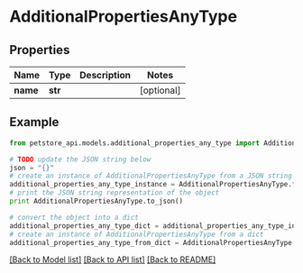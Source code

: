 # AdditionalPropertiesAnyType


## Properties
Name | Type | Description | Notes
------------ | ------------- | ------------- | -------------
**name** | **str** |  | [optional] 

## Example

```python
from petstore_api.models.additional_properties_any_type import AdditionalPropertiesAnyType

# TODO update the JSON string below
json = "{}"
# create an instance of AdditionalPropertiesAnyType from a JSON string
additional_properties_any_type_instance = AdditionalPropertiesAnyType.from_json(json)
# print the JSON string representation of the object
print AdditionalPropertiesAnyType.to_json()

# convert the object into a dict
additional_properties_any_type_dict = additional_properties_any_type_instance.to_dict()
# create an instance of AdditionalPropertiesAnyType from a dict
additional_properties_any_type_from_dict = AdditionalPropertiesAnyType.from_dict(additional_properties_any_type_dict)
```
[[Back to Model list]](../README.md#documentation-for-models) [[Back to API list]](../README.md#documentation-for-api-endpoints) [[Back to README]](../README.md)


